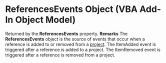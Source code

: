 
# ReferencesEvents Object (VBA Add-In Object Model)



Returned by the  **ReferencesEvents** property.
 **Remarks**
The  **ReferencesEvents** object is the source of events that occur when a reference is added to or removed from a [project](b8bdf64f-5920-1ae9-16d0-b26d09524a30.md). The ItemAdded event is triggered after a reference is added to a project. The ItemRemoved event is triggered after a reference is removed from a project.
